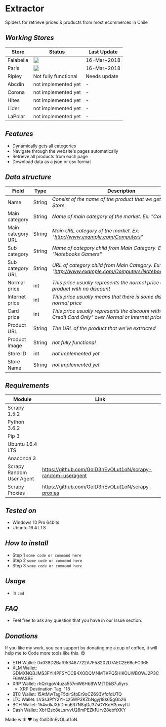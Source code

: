 # Extractor
Spiders for retrieve prices &amp; products from most ecommerces in Chile

## ***Working Stores***
Store | Status | Last Update
--- | --- | --- 
Falabella | <img src="https://www.iconexperience.com/_img/g_collection_png/standard/512x512/ok.png" width=18px;> | 16-Mar-2018
Paris | <img src="https://www.iconexperience.com/_img/g_collection_png/standard/512x512/ok.png" width=18px;> | 16-Mar-2018
Ripley | Not fully functional | Needs update
Abcdin | not implemented yet | -
Corona | not implemented yet | -
Hites | not implemented yet | -
Lider | not implemented yet | -
LaPolar | not implemented yet | -

## ***Features***
- Dynamically gets all categories
- Navigate through the website's pages automatically
- Retrieve all products from each page
- Download data as a json or csv format

## ***Data structure***

Field | Type | Description
--- | --- | ---
Name | String | *Consist of the name of the product that we get from the Store*
Main category | String | *Name of main category of the market. Ex: "Computers"*
Main category URL | String | *Main URL category of the market. Ex: "http://www.example.com/Computers"*
Sub category | String | *Name of category child from Main Category. Ex: "Notebooks Gamers"*
Sub category URL | String | *URL of category child from Main Category. Ex: "http://www.example.com/Computers/Notebooks_Gamers"*
Normal price | int | *This price usually represents the normal price of the product with no discount*
Internet price | int | *This price usually means that there is some discount over normal price*
Card price | int | *This price usually represents the discount with "Store's Credit Card Only" over Normal or Internet price*
Product URL | String | *The URL of the product that we've extracted*
Product Image | String | *not fully functional*
Store ID | int | *not implemented yet*
Store Name | String | *not implemented yet*

## ***Requirements***
| Module | Link
| --- | ---
| Scrapy 1.5.2 | 
| Python 3.6.2 |
| Pip 3 |
| Ubuntu 16.4 LTS |
| Anaconda 3 |
| Scrapy Random User Agent | https://github.com/GolD3nEvOLut1oN/scrapy-random-useragent
| Scrapy Proxies | https://github.com/GolD3nEvOLut1oN/scrapy-proxies

## ***Tested on***
- Windows 10 Pro 64bits
- Ubuntu 16.4 LTS

## ***How to install***

- Step 1
``` some code or command here ```
- Step 2
``` some code or command here ```
- Step 3
``` some code or command here ```

## ***Usage***
- In ``` cmd ``` 

## ***FAQ***
- Feel free to ask any question that you have in our Issue section.

## ***Donations***
If you like my work, you can support by donating me a cup of coffee, it will help me to Code more tools like this. :yum:

- ETH Wallet: 0x038D2Baf953487722A7F58202D7AEC2E68cFC365
- XLM Wallet: GDMXNQBJMS3FYI4PFSYCCB4XODQMNMTKPQ5HIKOUWBOWJ2P3CF6WASBE
- XRP Wallet: rhQrkgoV4uza557mW6HbBWMtTDkB7u5yrs
  - XRP Destination Tag: 118
- BTC Wallet: 15AtMwTagF5dirSfpEr9oCZ693VfofdUTQ
- LTC Wallet: LVSs3PfY2YHcz5WP3KZbNgyj18k65gGb26
- BCH Wallet: 154vdkJXhDmuER7N8qDJ37sGYKdH3owyfU
- Dash Wallet: XbH2sc8eLsrvvU28mPEZk1Urv28ebftXKY

Made with :heart: by GolD3nEvOLut1oN.
    
